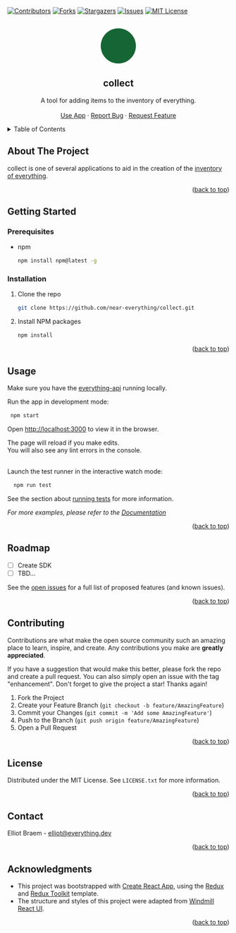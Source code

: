 <div id="top"></div>

<!-- PROJECT SHIELDS -->
[![Contributors][contributors-shield]][contributors-url]
[![Forks][forks-shield]][forks-url]
[![Stargazers][stars-shield]][stars-url]
[![Issues][issues-shield]][issues-url]
[![MIT License][license-shield]][license-url]



<!-- PROJECT LOGO -->
<br />
<div align="center">
  <a href="https://github.com/near-everything/collect">
    <img src="public/logo192.png" alt="Logo" width="80" height="80">
  </a>

<h2 align="center">collect</h3>

  <p align="center">
    A tool for adding items to the inventory of everything.
    <br />
    <!-- <a href="https://documentation.everything.dev"><strong>Explore the docs »</strong></a> -->
    <!-- <br /> -->
    <br />
    <a href="https://collect.everything.dev">Use App</a>
    ·
    <a href="https://github.com/near-everything/collect/issues">Report Bug</a>
    ·
    <a href="https://github.com/near-everything/collect/issues">Request Feature</a>
  </p>
</div>



<!-- TABLE OF CONTENTS -->
<details>
  <summary>Table of Contents</summary>
  <ol>
    <li>
      <a href="#about-the-project">About The Project</a>
    </li>
    <li>
      <a href="#getting-started">Getting Started</a>
      <ul>
        <li><a href="#prerequisites">Prerequisites</a></li>
        <li><a href="#installation">Installation</a></li>
      </ul>
    </li>
    <li><a href="#usage">Usage</a></li>
    <li><a href="#roadmap">Roadmap</a></li>
    <li><a href="#contributing">Contributing</a></li>
    <li><a href="#license">License</a></li>
    <li><a href="#contact">Contact</a></li>
    <li><a href="#acknowledgments">Acknowledgments</a></li>
  </ol>
</details>



<!-- ABOUT THE PROJECT -->
## About The Project

<!-- [![Product Name Screen Shot][product-screenshot]](https://example.com) -->
collect is one of several applications to aid in the creation of the [inventory of everything](https://everything.dev).


<p align="right">(<a href="#top">back to top</a>)</p>



<!-- GETTING STARTED -->
## Getting Started

### Prerequisites

* npm
  ```sh
  npm install npm@latest -g
  ```

### Installation

1. Clone the repo
   ```sh
   git clone https://github.com/near-everything/collect.git
   ```
2. Install NPM packages
   ```sh
   npm install
   ```

<p align="right">(<a href="#top">back to top</a>)</p>



<!-- USAGE EXAMPLES -->
## Usage

Make sure you have the [everything-api](https://github.com/near-everything/api) running locally.

Run the app in development mode:

```sh
 npm start
 ```

Open [http://localhost:3000](http://localhost:3000) to view it in the browser.

The page will reload if you make edits.<br />
You will also see any lint errors in the console.


<br/>
Launch the test runner in the interactive watch mode:

```sh
  npm run test
  ```

See the section about [running tests](https://facebook.github.io/create-react-app/docs/running-tests) for more information.


_For more examples, please refer to the [Documentation](https://example.com)_

<p align="right">(<a href="#top">back to top</a>)</p>



<!-- ROADMAP -->
## Roadmap

- [ ] Create SDK
- [ ] TBD...

See the [open issues](https://github.com/near-everything/collect/issues) for a full list of proposed features (and known issues).

<p align="right">(<a href="#top">back to top</a>)</p>



<!-- CONTRIBUTING -->
## Contributing

Contributions are what make the open source community such an amazing place to learn, inspire, and create. Any contributions you make are **greatly appreciated**.

If you have a suggestion that would make this better, please fork the repo and create a pull request. You can also simply open an issue with the tag "enhancement".
Don't forget to give the project a star! Thanks again!

1. Fork the Project
2. Create your Feature Branch (`git checkout -b feature/AmazingFeature`)
3. Commit your Changes (`git commit -m 'Add some AmazingFeature'`)
4. Push to the Branch (`git push origin feature/AmazingFeature`)
5. Open a Pull Request

<p align="right">(<a href="#top">back to top</a>)</p>



<!-- LICENSE -->
## License

Distributed under the MIT License. See `LICENSE.txt` for more information.

<p align="right">(<a href="#top">back to top</a>)</p>



<!-- CONTACT -->
## Contact

Elliot Braem - elliot@everything.dev


<p align="right">(<a href="#top">back to top</a>)</p>



<!-- ACKNOWLEDGMENTS -->
## Acknowledgments

* This project was bootstrapped with [Create React App](https://github.com/facebook/create-react-app), using the [Redux](https://redux.js.org/) and [Redux Toolkit](https://redux-toolkit.js.org/) template.
* The structure and styles of this project were adapted from [Windmill React UI](https://github.com/estevanmaito/windmill-react-ui).

<p align="right">(<a href="#top">back to top</a>)</p>



<!-- MARKDOWN LINKS & IMAGES -->
<!-- https://www.markdownguide.org/basic-syntax/#reference-style-links -->
[contributors-shield]: https://img.shields.io/github/contributors/near-everything/collect.svg?style=for-the-badge
[contributors-url]: https://github.com/near-everything/collect/graphs/contributors
[forks-shield]: https://img.shields.io/github/forks/near-everything/collect.svg?style=for-the-badge
[forks-url]: https://github.com/near-everything/collect/network/members
[stars-shield]: https://img.shields.io/github/stars/near-everything/collect.svg?style=for-the-badge
[stars-url]: https://github.com/near-everything/collect/stargazers
[issues-shield]: https://img.shields.io/github/issues/near-everything/collect.svg?style=for-the-badge
[issues-url]: https://github.com/near-everything/collect/issues
[license-shield]: https://img.shields.io/github/license/near-everything/collect.svg?style=for-the-badge
[license-url]: https://github.com/near-everything/collect/blob/main/LICENSE.txt